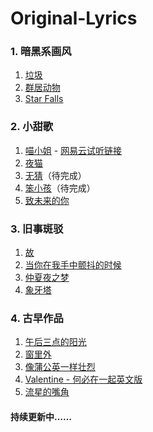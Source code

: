 # Original-Lyrics

### 1. 暗黑系画风
1. [垃圾](1.暗黑系画风/垃圾.md)
2. [群居动物](1.暗黑系画风/群居动物.md)
3. [Star Falls](1.暗黑系画风/Star%20Falls.md)
### 2. 小甜歌
1. [喵小姐](2.小甜歌/喵小姐.md) - [网易云试听链接](https://music.163.com/#/song?id=574291986)
2. [夜猫](2.小甜歌/夜猫.md)
3.  [无猜](2.小甜歌/无猜.md)（待完成）
4.   [笨小孩](2.小甜歌/笨小孩.md)（待完成）
5.   [致未来的你](2.小甜歌/致未来的你.md)
### 3. 旧事斑驳
1. [故](3.旧事斑驳/故.md)
2. [当你在我手中颤抖的时候](3.旧事斑驳/当你在我手中颤抖的时候.md)
4.  [仲夏夜之梦](3.旧事斑驳/仲夏夜之梦.md)
5.  [象牙塔](3.旧事斑驳/象牙塔.md)
### 4. 古早作品
1. [午后三点的阳光](4.古早作品/午后三点的阳光.md)
2. [窗里外](4.古早作品/窗里外.md)
3. [像蒲公英一样壮烈](4.古早作品/像蒲公英一样壮烈.md)
4. [Valentine - 何必在一起英文版](4.古早作品/Valentine-何必在一起英文版.md)
5. [流星的嘴角](4.古早作品/流星的嘴角.md)


#### 持续更新中……